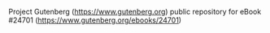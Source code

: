 Project Gutenberg (https://www.gutenberg.org) public repository for eBook #24701 (https://www.gutenberg.org/ebooks/24701)
